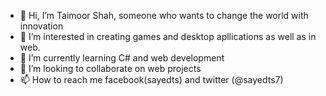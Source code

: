 - 👋 Hi, I’m Taimoor Shah,  someone who wants to change the world with innovation
- 👀 I’m interested in creating games and desktop apllications as well as in web.
- 🌱 I’m currently learning C# and web development
- 💞️ I’m looking to collaborate on web projects
- 📫 How to reach me facebook(sayedts) and twitter (@sayedts7)

<!---
Sayedts7/Sayedts7 is a ✨ special ✨ repository because its `README.md` (this file) appears on your GitHub profile.
You can click the Preview link to take a look at your changes.
--->
